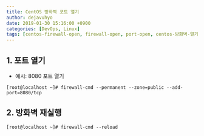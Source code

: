 ```yaml
---
title: CentOS 방화벽 포트 열기
author: dejavuhyo
date: 2019-01-30 15:16:00 +0900
categories: [DevOps, Linux]
tags: [centos-firewall-open, firewall-open, port-open, centos-방화벽-열기, 방화벽-열기, 포트-열기]
---
```


## 1. 포트 열기

* 예시: 8080 포트 열기

```shell
[root@localhost ~]# firewall-cmd --permanent --zone=public --add-port=8080/tcp
```

## 2. 방화벽 재실행

```shell
[root@localhost ~]# firewall-cmd --reload
```
